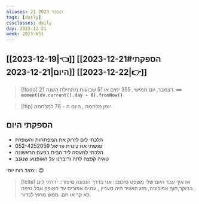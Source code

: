 ```yaml
---
aliases: 21 דצמבר 2023
tags: [daily]
cssclasses: daily
day: 2023-12-21
week: 2023-W51
---
```


## [[2023-12-19|👈]] [[2023-12-21#הספקתי היום|2023-12-21]] [[2023-12-22|👉]]

> [!todo]  21 דצמבר, יום חמישי, 355 ימים או 51 שבועות מתחילת השנה. **`== moment(dv.current().day - 0).fromNow()`**

> [!tip]  יומן מלחמה , היום ה - 76 למלחמה

## הספקתי היום 
- הלכתי לים לזרוק את המפתחות והעופרת
- פגשתי את כינרת פריאל 052-4252059
- הלכתי למעסה ליד הבית בפעם הראשונה
- טאיה קפצה לתה ודיברנו על האופנוע שנגנב

מצב רוח יומי:: 😌

> [!cite] אז איך עבר היום שלי 
משפט סיכום::  אני בדרך הנכונה
סיפור:: ירדתי לים בבוקר,חוף אפולוניה, מזג האוויר היה מעניין , עננים אפורים עד האופק אבל טיפה לא קר או חם. ממש מחוץ לכדור. 



